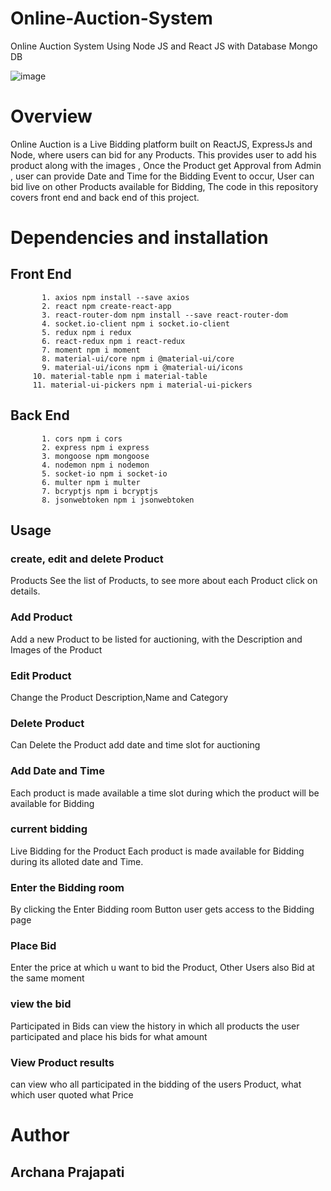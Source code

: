 # Online-Auction-System
Online Auction System Using Node JS and React JS with Database Mongo DB 

![image](https://user-images.githubusercontent.com/87182830/206623856-13e029f9-4266-468b-81f1-3f72feb21a47.png)

# Overview

Online Auction is a Live Bidding platform built on ReactJS, ExpressJs and Node, where users can bid for any Products. This provides user to add his product along with the images , Once the Product get Approval from Admin , user can provide Date and Time for the Bidding Event to occur, User can bid live on other Products available for Bidding, The code in this repository covers front end and back end of this project.


# Dependencies and installation

## Front End
           1. axios npm install --save axios
           2. react npm create-react-app
           3. react-router-dom npm install --save react-router-dom
           4. socket.io-client npm i socket.io-client
           5. redux npm i redux
           6. react-redux npm i react-redux
           7. moment npm i moment
           8. material-ui/core npm i @material-ui/core
           9. material-ui/icons npm i @material-ui/icons
         10. material-table npm i material-table
         11. material-ui-pickers npm i material-ui-pickers

## Back End
           1. cors npm i cors
           2. express npm i express
           3. mongoose npm mongoose
           4. nodemon npm i nodemon
           5. socket-io npm i socket-io
           6. multer npm i multer
           7. bcryptjs npm i bcryptjs
           8. jsonwebtoken npm i jsonwebtoken

## Usage
### create, edit and delete Product
Products
See the list of Products, to see more about each Product click on details.
### Add Product
Add a new Product to be listed for auctioning, with the Description and Images of the Product
### Edit Product
Change the Product Description,Name and Category
### Delete Product
Can Delete the Product
add date and time slot for auctioning
### Add Date and Time
Each product is made available a time slot during which the product will be available for Bidding
### current bidding
Live Bidding for the Product
Each product is made available for Bidding during its alloted date and Time.
### Enter the Bidding room
By clicking the Enter Bidding room Button user gets access to the Bidding page
### Place Bid
Enter the price at which u want to bid the Product, Other Users also Bid at the same moment
### view the bid
Participated in Bids
can view the history in which all products the user participated and place his bids for what amount
### View Product results
can view who all participated in the bidding of the users Product, what which user quoted what Price
# Author

## Archana Prajapati
